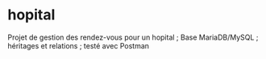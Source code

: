# hopital
Projet de gestion des rendez-vous pour un hopital ; Base MariaDB/MySQL ; héritages et relations ; testé avec Postman
